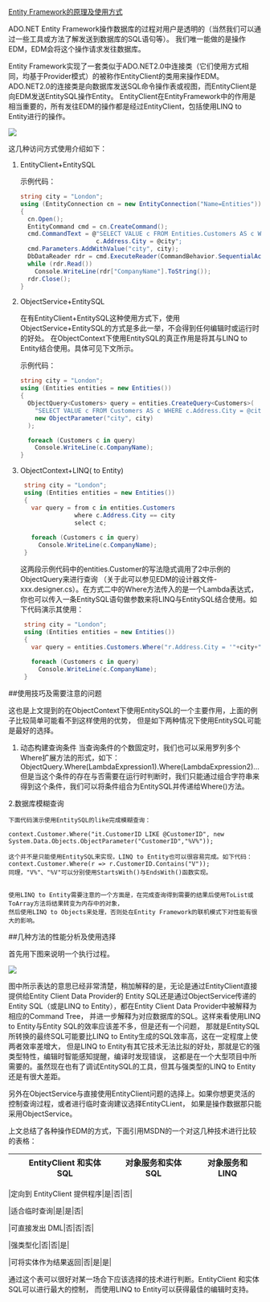 ﻿[Entity Framework的原理及使用方式]()

ADO.NET Entity Framework操作数据库的过程对用户是透明的（当然我们可以通过一些工具或方法了解发送到数据库的SQL语句等）。
我们唯一能做的是操作EDM，EDM会将这个操作请求发往数据库。 

Entity Framework实现了一套类似于ADO.NET2.0中连接类（它们使用方式相同，均基于Provider模式）的被称作EntityClient的类用来操作EDM。
ADO.NET2.0的连接类是向数据库发送SQL命令操作表或视图，而EntityClient是向EDM发送EntitySQL操作Entity。
EntityClient在EntityFramework中的作用是相当重要的，所有发往EDM的操作都是经过EntityClient，包括使用LINQ to Entity进行的操作。 

![](http://images.cnblogs.com/cnblogs_com/lsxqw2004/060309_0406_EntityFram9.png)


这几种访问方式使用介绍如下：

1. EntityClient+EntitySQL 

    示例代码： 

    ```C#
    string city = "London";
    using (EntityConnection cn = new EntityConnection("Name=Entities"))
    {
      cn.Open();
      EntityCommand cmd = cn.CreateCommand();
      cmd.CommandText = @"SELECT VALUE c FROM Entities.Customers AS c WHERE 
                         c.Address.City = @city";
      cmd.Parameters.AddWithValue("city", city);
      DbDataReader rdr = cmd.ExecuteReader(CommandBehavior.SequentialAccess);
      while (rdr.Read())
        Console.WriteLine(rdr["CompanyName"].ToString());
      rdr.Close();
    }
    ```

2. ObjectService+EntitySQL 


    在有EntityClient+EntitySQL这种使用方式下，使用ObjectService+EntitySQL的方式是多此一举，不会得到任何编辑时或运行时的好处。
    在ObjectContext下使用EntitySQL的真正作用是将其与LINQ to Entity结合使用。具体可见下文所示。 

    示例代码： 

    ```C#
    string city = "London";
    using (Entities entities = new Entities()) 
    {
      ObjectQuery<Customers> query = entities.CreateQuery<Customers>(
        "SELECT VALUE c FROM Customers AS c WHERE c.Address.City = @city",
        new ObjectParameter("city", city)
      );

      foreach (Customers c in query)
        Console.WriteLine(c.CompanyName);
    }
    ```

 

3. ObjectContext+LINQ( to Entity) 

    ```C#
     string city = "London";
     using (Entities entities = new Entities()) 
     {
       var query = from c in entities.Customers
                   where c.Address.City == city
                   select c;
     
       foreach (Customers c in query)
         Console.WriteLine(c.CompanyName);
     }
    ```



    这两段示例代码中的entities.Customer的写法隐式调用了2中示例的ObjectQuery<Customers>来进行查询
    （关于此可以参见EDM的设计器文件-xxx.designer.cs）。在方式二中的Where方法传入的是一个Lambda表达式，
    你也可以传入一条EntitySQL语句做参数来将LINQ与EntitySQL结合使用。如下代码演示其使用： 

    ```C#
     string city = "London";
     using (Entities entities = new Entities()) 
     {
       var query = entities.Customers.Where("r.Address.City = '"+city+"'");
     
       foreach (Customers c in query)
         Console.WriteLine(c.CompanyName);
     }
    ```

 


##使用技巧及需要注意的问题

这也是上文提到的在ObjectContext下使用EntitySQL的一个主要作用，上面的例子比较简单可能看不到这样使用的优势，
但是如下两种情况下使用EntitySQL可能是最好的选择。 

1. 动态构建查询条件
    当查询条件的个数固定时，我们也可以采用罗列多个Where扩展方法的形式，如下：  ObjectQuery.Where(LambdaExpression1).Where(LambdaExpression2)… 
    但是当这个条件的存在与否需要在运行时判断时，我们只能通过组合字符串来得到这个条件，我们可以将条件组合为EntitySQL并传递给Where()方法。 


2.数据库模糊查询 

    下面代码演示使用EntitySQL的like完成模糊查询：

    context.Customer.Where("it.CustomerID LIKE @CustomerID", new System.Data.Objects.ObjectParameter("CustomerID","%V%"));

    这个并不是只能使用EntitySQL来实现，LINQ to Entity也可以很容易完成。如下代码：  context.Customer.Where(r => r.CustomerID.Contains("V")); 
    同理，"V%"、"%V"可以分别使用StartsWith()与EndsWith()函数实现。 


    使用LINQ to Entity需要注意的一个方面是，在完成查询得到需要的结果后使用ToList或ToArray方法将结果转变为内存中的对象，
    然后使用LINQ to Objects来处理，否则处在Entity Framework的联机模式下对性能有很大的影响。 

 

##几种方法的性能分析及使用选择 

首先用下图来说明一个执行过程。 

![](http://images.cnblogs.com/cnblogs_com/lsxqw2004/060309_0406_EntityFram11.png)

图中所示表达的意思已经非常清楚，稍加解释的是，无论是通过EntityClient直接提供给Entity Client Data Provider的
Entity SQL还是通过ObjectService传递的Entity SQL（或是LINQ to Entity），都在Entity Client Data Provider中被解释为相应的Command Tree，
并进一步解释为对应数据库的SQL。这样来看使用LINQ to Entity与Entity SQL的效率应该差不多，但是还有一个问题，
那就是EntitySQL所转换的最终SQL可能要比LINQ to Entity生成的SQL效率高，这在一定程度上使两者效率差增大，
但是LINQ to Entity有其它技术无法比拟的好处，那就是它的强类型特性，编辑时智能感知提醒，编译时发现错误，
这都是在一个大型项目中所需要的。虽然现在也有了调试EntitySQL的工具，但其与强类型的LINQ to Entity还是有很大差距。 


 另外在ObjectService与直接使用EntityClient问题的选择上。如果你想更灵活的控制查询过程，或者进行临时查询建议选择EntityCLient，
如果是操作数据那只能采用ObjectService。 

 

上文总结了各种操作EDM的方式，下面引用MSDN的一个对这几种技术进行比较的表格： 


| |EntityClient 和实体 SQL|对象服务和实体 SQL|对象服务和 LINQ|
|---|------|--------------------------------|--------------|

|定向到 EntityClient 提供程序|是|否|否|
 

|适合临时查询|是|是|否|
 

|可直接发出 DML|否|否|否|
 

|强类型化|否|否|是|
 

|可将实体作为结果返回|否|是|是|
 

通过这个表可以很好对某一场合下应该选择的技术进行判断。EntityClient 和实体 SQL可以进行最大的控制，
而使用LINQ to Entity可以获得最佳的编辑时支持。 

 

